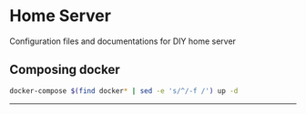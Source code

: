 # Home Server

Configuration files and documentations for DIY home server

## Composing docker

```bash
docker-compose $(find docker* | sed -e 's/^/-f /') up -d
```

---
